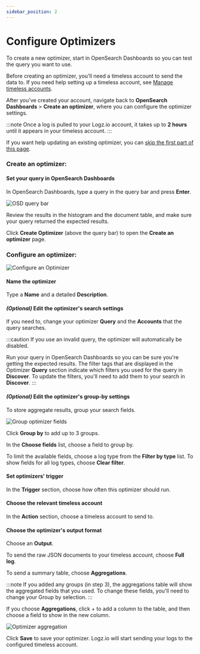 ```yaml
---
sidebar_position: 2
---
```



# Configure Optimizers


To create a new optimizer, start in OpenSearch Dashboards so you can test the query you want to use.

Before creating an optimizer, you'll need a timeless account to send the data to. If you need help setting up a timeless account, see [Manage timeless accounts](/docs/user-guide/admin/logzio-accounts/manage-the-main-account-and-sub-accounts).

After you've created your account, navigate back to **OpenSearch Dashboards** > **Create an optimizer**, where you can configure the optimizer settings.

:::note
Once a log is pulled to your Logz.io account, it takes up to **2 hours** until it appears in your timeless account.
:::


If you want help updating an existing optimizer, you can [skip the first part of this page](/docs/user-guide/admin/logzio-accounts/manage-the-main-account-and-sub-accounts).

### Create an optimizer:

#### Set your query in OpenSearch Dashboards

In OpenSearch Dashboards, type a query in the query bar
and press **Enter**.


![OSD query bar](https://dytvr9ot2sszz.cloudfront.net/logz-docs/kibana/query-to-optimizer.png)

Review the results in the histogram and the document table,
and make sure your query returned the expected results.

Click **Create Optimizer** (above the query bar) to open the **Create an optimizer** page.


### Configure an optimizer:

![Configure an Optimizer](https://dytvr9ot2sszz.cloudfront.net/logz-docs/kibana/create-optimizer_aug2021.png)



#### Name the optimizer

Type a **Name** and a detailed **Description**.

#### _(Optional)_ Edit the optimizer's search settings

If you need to, change your optimizer **Query** and the **Accounts** that the query searches.


:::caution
If you use an invalid query, the optimizer will automatically be disabled.

Run your query in OpenSearch Dashboards so you can be sure you're getting the expected results. 
The filter tags that are displayed in the Optimizer **Query** section indicate which filters you used for the query in **Discover**. 
To update the filters, you'll need to add them to your search in **Discover**.
:::


#### _(Optional)_ Edit the optimizer's group-by settings

To store aggregate results, group your search fields.

![Group optimizer fields](https://dytvr9ot2sszz.cloudfront.net/logz-docs/kibana/optimizer-groupby_aug2021.png)

Click **Group by** to add up to 3 groups.

In the **Choose fields** list,
choose a field to group by.

To limit the available fields,
choose a log type from the **Filter by type** list.
To show fields for all log types,
choose **Clear filter**.

#### Set optimizers' trigger

In the **Trigger** section, choose how often this optimizer should run.

#### Choose the relevant timeless account

In the **Action** section, choose a timeless account to send to.

#### Choose the optimizer's output format

Choose an **Output**.


To send the raw JSON documents to your timeless account, choose **Full log**.


To send a summary table, choose **Aggregations**.

:::note
If you added any groups (in step 3), the aggregations table will show the aggregated fields that you used. To change these fields, you'll need to change your Group by selection.
:::


If you choose **Aggregations**, click +<i class="li li-plus"></i> to add a column to the table, and then choose a field to show in the new column.

![Optimizer aggregation](https://dytvr9ot2sszz.cloudfront.net/logz-docs/kibana/optimizr-aggreg2_aug2021.png)

Click **Save** to save your optimizer. Logz.io will start sending your logs to the configured timeless account.
